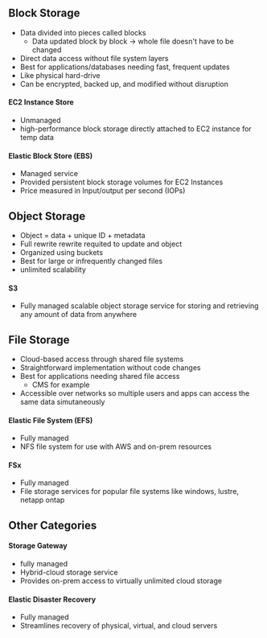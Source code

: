 ## Block Storage
- Data divided into pieces called blocks
	- Data updated block by block -> whole file doesn't have to be changed
- Direct data access without file system layers
- Best for applications/databases needing fast, frequent updates
- Like physical hard-drive
- Can be encrypted, backed up, and modified without disruption

#### EC2 Instance Store
- Unmanaged
- high-performance block storage directly attached to EC2 instance for temp data

#### Elastic Block Store (EBS)
- Managed service
- Provided persistent block storage volumes for EC2 Instances
- Price measured in Input/output per second (IOPs)

## Object Storage
- Object = data + unique ID + metadata
- Full rewrite rewrite requited to update and object
- Organized using buckets
- Best for large or infrequently changed files
- unlimited scalability

#### S3
- Fully managed scalable object storage service for storing and retrieving any amount of data from anywhere

## File Storage
- Cloud-based access through shared file systems
- Straightforward implementation without code changes
- Best for applications needing shared file access
	- CMS for example
- Accessible over networks so multiple users and apps can access the same data simutaneously

#### Elastic File System (EFS)
- Fully managed
- NFS file system for use with AWS and on-prem resources

#### FSx
- Fully managed
- File storage services for popular file systems like windows, lustre, netapp ontap

## Other Categories

#### Storage Gateway
- fully managed
- Hybrid-cloud storage service
- Provides on-prem access to virtually unlimited cloud storage

#### Elastic Disaster Recovery
- Fully managed
- Streamlines recovery of physical, virtual, and cloud servers

